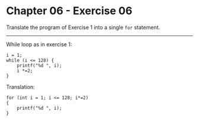 # Chapter 06 - Exercise 06

Translate the program of Exercise 1 into a single `for` statement.  

---

While loop as in exercise 1:  

```
i = 1;
while (i <= 128) {
    printf("%d ", i);
    i *=2;
}
```

Translation:  

```
for (int i = 1; i <= 128; i*=2)
{
    printf("%d ", i);
}
```
